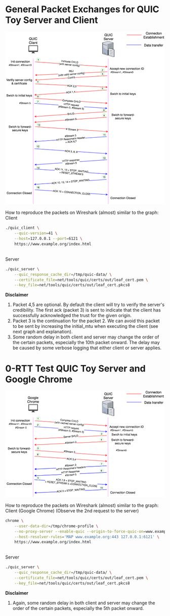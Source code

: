 # General Packet Exchanges for QUIC Toy Server and Client
![package_exchanges1](https://raw.githubusercontent.com/sanadhis/quic-eval/master/report/packetexchanges/img/QUICChromium_Normal-Request.png)

How to reproduce the packets on Wireshark (almost) similar to the graph:
<br>Client
```bash
./quic_client \
    --quic-version=41 \
    --host=127.0.0.1 --port=6121 \
    https://www.example.org/index.html
```
<br>Server
```bash
./quic_server \
    --quic_response_cache_dir=/tmp/quic-data/ \
    --certificate_file=net/tools/quic/certs/out/leaf_cert.pem \
    --key_file=net/tools/quic/certs/out/leaf_cert.pkcs8
```

**Disclaimer**
1. Packet 4,5 are optional. By default the client will try to verify the server's credibility. The first ack (packet 3) is sent to indicate that the client has successfully acknowledged the trust for the given origin.
2. Packet 3 is the continuation for the packet 2. We can avoid this packet to be sent by increasing the initial_mtu when executing the client (see next graph and explanation).
3. Some random delay in both client and server may change the order of the certain packets, especially the 10th packet onward. The delay may be caused by some verbose logging that either client or server applies.

# 0-RTT Test QUIC Toy Server and Google Chrome
![package_exchanges2](https://raw.githubusercontent.com/sanadhis/quic-eval/master/report/packetexchanges/img/ChromeSubsequentRequest_0-RTT.png)

How to reproduce the packets on Wireshark (almost) similar to the graph:
<br>Client (Google Chrome) (Observe the 2nd request to the server)
```bash
chrome \
    --user-data-dir=/tmp/chrome-profile \
    --no-proxy-server --enable-quic --origin-to-force-quic-on=www.example.org:443 \
    --host-resolver-rules='MAP www.example.org:443 127.0.0.1:6121' \
    https://www.example.org/index.html
```
<br>Server
```bash
./quic_server \
    --quic_response_cache_dir=/tmp/quic-data/ \
    --certificate_file=net/tools/quic/certs/out/leaf_cert.pem \
    --key_file=net/tools/quic/certs/out/leaf_cert.pkcs8
```

**Disclaimer**
1. Again, some random delay in both client and server may change the order of the certain packets, especially the 5th packet onward.